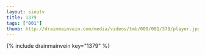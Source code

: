 ```yaml
--- 
layout: sieutv
title: 1379
tags: ["001"]
thumb: http://drainmainvein.com/media/videos/tmb/000/001/379/player.jpg
---
```

{% include drainmainvein key="1379" %} 
